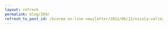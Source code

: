 ```yaml
---
layout: refresh
permalink: blog/269/
refresh_to_post_id: /bcorma on-line newsletter/2012/06/12/nicola-valley-dirt-riders-family-fun-ride-this-coming-fathers-day-weekend
---
```

